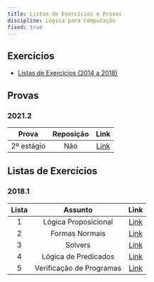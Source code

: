 ```yaml
---
title: Listas de Exercícios e Provas
discipline: Lógica para Computação
fixed: true
---
```


## Exercícios 

- [Listas de Exercícios (2014 a 2018)](https://sites.google.com/site/logicamatematicaufcg/listas-de-exercicios) 

## Provas 

### 2021.2
**Prova** | **Reposição** | **Link**  |
:---: | :---:| :---: |
2º estágio | Não | [Link](https://drive.google.com/file/d/1n5HE5rRKTOse628AgW37TJFk_YIJIVX7/view) |

## Listas de Exercícios

### 2018.1
**Lista** | **Assunto** | **Link**  |
:---: | :---:| :---: |
1 | Lógica Proposicional | [Link](https://drive.google.com/open?id=1EjcJ9EnnxtXGWRWz4wk0rCfKvVFlgFIK) |
2 | Formas Normais | [Link](https://drive.google.com/open?id=1VKE5kDH3bqtzRgj8VTd5uArJtYH_GInh) |
3 | Solvers | [Link](https://drive.google.com/open?id=1bACt4XTUeYEh8nVRBKz6re2xPA1C0Tfg) |
4 | Lógica de Predicados | [Link](https://drive.google.com/open?id=14bUn7xzZOL0fUBUsVq1tCCHvx5i9KG-_) |
5 | Verificação de Programas | [Link](https://drive.google.com/open?id=1HD4axCKktxMPkuWdgZ1n_TN68pFG4RIA) |

